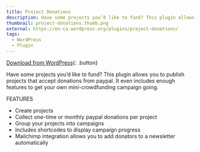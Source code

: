 ```yaml
---
title: Project Donations
description: Have some projects you’d like to fund? This plugin allows you to publish projects that accept donations from paypal. It even includes enough features to get your own mini-crowdfunding campaign going.
thumbnail: project-donations.thumb.png
external: https://en-ca.wordpress.org/plugins/project-donations/
tags:
  - WordPress
  - Plugin
---
```


[Download from WordPress](https://en-ca.wordpress.org/plugins/project-donations/){: .button}

Have some projects you’d like to fund? This plugin allows you to publish projects that accept donations from paypal. It even includes enough features to get your own mini-crowdfunding campaign going.

FEATURES

- Create projects
- Collect one-time or monthly paypal donations per project
- Group your projects into campaigns
- Includes shortcodes to display campaign progress
- Mailchimp integration allows you to add donators to a newsletter automatically
